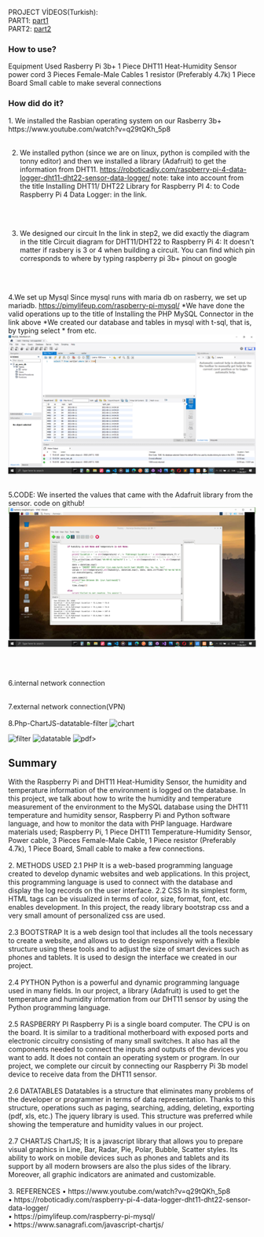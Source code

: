 PROJECT VİDEOS(Turkish):
<br>
PART1:
[part1](https://www.youtube.com/watch?v=dYvv9-LwueA)
<br>
PART2:
[part2](https://www.youtube.com/watch?v=r-ilHhNZdM8)

<h3>How to use?</h3>
Equipment Used
Rasberry Pi 3b+
1 Piece DHT11 Heat-Humidity Sensor
power cord
3 Pieces Female-Male Cables
1 resistor (Preferably 4.7k)
1 Piece Board
Small cable to make several connections

<h3>How did do it?</h3>
1. We installed the Rasbian operating system on our Rasberry 3b+
https://www.youtube.com/watch?v=q29tQKh_5p8
<br>
<br>

2. We installed python (since we are on linux, python is compiled with the tonny editor) and then we installed a library (Adafruit) to get the information from DHT11.
https://roboticadiy.com/raspberry-pi-4-data-logger-dht11-dht22-sensor-data-logger/
note: take into account from the title Installing DHT11/ DHT22 Library for Raspberry PI 4: to Code Raspberry Pi 4 Data Logger: in the link.
<br>
<br>

3. We designed our circuit
In the link in step2, we did exactly the diagram in the title Circuit diagram for DHT11/DHT22 to Raspberry Pi 4: It doesn't matter if rasbery is 3 or 4 when building a circuit.
You can find which pin corresponds to where by typing raspberry pi 3b+ pinout on google
<br>
<br>

4.We set up Mysql
Since mysql runs with maria db on rasberry, we set up mariadb.
https://pimylifeup.com/raspberry-pi-mysql/
*We have done the valid operations up to the title of Installing the PHP MySQL Connector in the link above
*We created our database and tables in mysql with t-sql, that is, by typing select * from etc.
![mysql_select](/project_images/mysql_select.png)
<br>
<br>

5.CODE: We inserted the values ​​that came with the Adafruit library from the sensor.
code on github!
![adafruit](/project_images/py.png)

<br>
<br>

6.internal network connection
<br>
<br>

7.external network connection(VPN)
<br>
<br>
8.Php-ChartJS-datatable-filter
 ![chart](https://user-images.githubusercontent.com/43602725/121702892-ef376b80-cada-11eb-8ca5-a8591a0148ae.png)<br>

![filter](https://user-images.githubusercontent.com/43602725/121702788-dc249b80-cada-11eb-98d4-721030e2b137.png)
 ![datatable](https://user-images.githubusercontent.com/43602725/121702811-e050b900-cada-11eb-825f-873c134c011d.png)
![pdf](https://user-images.githubusercontent.com/43602725/121702875-ecd51180-cada-11eb-8768-e72c579efbd0.png)>
 
<h2>Summary</h2>
With the Raspberry Pi and DHT11 Heat-Humidity Sensor, the humidity and temperature information of the environment is logged on the database. In this project, we talk about how to write the humidity and temperature measurement of the environment to the MySQL database using the DHT11 temperature and humidity sensor, Raspberry Pi and Python software language, and how to monitor the data with PHP language.
Hardware materials used; Raspberry Pi, 1 Piece DHT11 Temperature-Humidity Sensor, Power cable, 3 Pieces Female-Male Cable, 1 Piece resistor (Preferably 4.7k), 1 Piece Board, 
Small cable to make a few connections.
<br>
<br>
2. METHODS USED
2.1 PHP
It is a web-based programming language created to develop dynamic websites and web applications. In this project, this programming language is used to connect with the database and display the log records on the user interface.
2.2 CSS
In its simplest form, HTML tags can be visualized in terms of color, size, format, font, etc. enables development. In this project, the ready library bootstrap css and a very small amount of personalized css are used.
<br>
<br>
2.3 BOOTSTRAP
It is a web design tool that includes all the tools necessary to create a website, and allows us to design responsively with a flexible structure using these tools and to adjust the size of smart devices such as phones and tablets. It is used to design the interface we created in our project.
<br>
<br>
2.4 PYTHON
Python is a powerful and dynamic programming language used in many fields. In our project, a library (Adafruit) is used to get the temperature and humidity information from our DHT11 sensor by using the Python programming language.
<br>
<br>
2.5 RASPBERRY PI
Raspberry Pi is a single board computer. The CPU is on the board. It is similar to a traditional motherboard with exposed ports and electronic circuitry consisting of many small switches. It also has all the components needed to connect the inputs and outputs of the devices you want to add. It does not contain an operating system or program. In our project, we complete our circuit by connecting our Raspberry Pi 3b model device to receive data from the DHT11 sensor.
<br>
<br>
2.6 DATATABLES
Datatables is a structure that eliminates many problems of the developer or programmer in terms of data representation. Thanks to this structure, operations such as paging, searching, adding, deleting, exporting (pdf, xls, etc.) The jquery library is used. This structure was preferred while showing the temperature and humidity values ​​in our project.
<br>
<br>
2.7 CHARTJS
ChartJS; It is a javascript library that allows you to prepare visual graphics in Line, Bar, Radar, Pie, Polar, Bubble, Scatter styles. Its ability to work on mobile devices such as phones and tablets and its support by all modern browsers are also the plus sides of the library. Moreover, all graphic indicators are animated and customizable.
<br>
<br>
3. REFERENCES
• https://www.youtube.com/watch?v=q29tQKh_5p8
<br>
• https://roboticadiy.com/raspberry-pi-4-data-logger-dht11-dht22-sensor-data-logger/
<br>
• https://pimylifeup.com/raspberry-pi-mysql/
<br>
• https://www.sanagrafi.com/javascript-chartjs/
